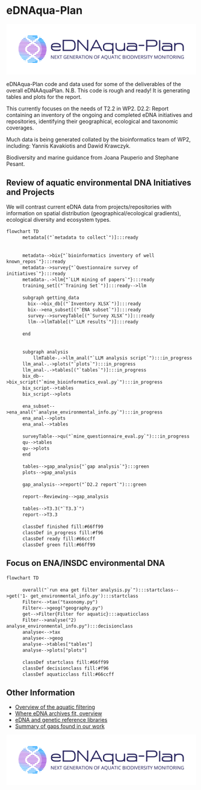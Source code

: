 # eDNAqua-Plan

![image](../images/eDNAqua-Plan_Logo_1.0.png)

eDNAqua-Plan code and data used for some of the deliverables of the overall eDNAAquaPlan.
N.B. This code is  rough and ready! It is generating tables and plots for the report.

This currently focuses on the needs of T2.2 in WP2. D2.2: Report containing an inventory of the ongoing and completed eDNA initiatives and repositories, identifying their geographical, ecological and taxonomic coverages.

Much data is being generated collated by the bioinformatics team of WP2, including:
Yannis Kavakiotis and Dawid Krawczyk.

 Biodiversity and marine guidance from Joana Pauperio and Stephane Pesant.

## Review of aquatic environmental DNA Initiatives and Projects
We will contrast current eDNA data from projects/repositories with information on spatial distribution (geographical/ecological gradients), ecological diversity and ecosystem types.
```mermaid
flowchart TD
      metadata[("`metadata to collect`")]:::ready
 

      metadata-->bix{"`bioinformatics inventory of well known_repos`"}:::ready
      metadata-->survey{"`Questionnaire survey of initiatives`"}:::ready
      metadata-.->llm{"`LLM mining of papers`"}:::ready
      training_set[("`Training Set`")]:::ready-->llm
                
      subgraph getting_data
        bix-->bix_db[("`Inventory XLSX`")]:::ready
        bix-->ena_subset[("`ENA subset`")]:::ready
        survey-->surveyTable[("`Survey XLSX`")]:::ready
        llm-->llmTable[("`LLM results`")]:::ready

      end
      
      
      subgraph analysis
          llmTable-.->llm_anal("`LLM analysis script`"):::in_progress
      llm_anal-.->plots("`plots`"):::in_progress
      llm_anal-.->tables[("`tables`")]:::in_progress
      bix_db-->bix_script("`mine_bioinformatics_eval.py`"):::in_progress
      bix_script-->tables
      bix_script-->plots
      
      ena_subset-->ena_anal("`analyse_environmental_info.py`"):::in_progress
      ena_anal-->plots
      ena_anal-->tables
      
      surveyTable-->qu("`mine_questionnaire_eval.py`"):::in_progress
      qu-->tables
      qu-->plots
      end
      
      tables-->gap_analysis{"`gap analysis`"}:::green
      plots-->gap_analysis
      
      gap_analysis-->report("`D2.2 report`"):::green

      report--Reviewing-->gap_analysis
      
      tables-->T3.3("`T3.3`")
      report-->T3.3
      
      classDef finished fill:#66ff99
      classDef in_progress fill:#f96
      classDef ready fill:#66ccff
      classDef green fill:#66ff99
```

## Focus on ENA/INSDC environmental DNA
```mermaid
flowchart TD

      overall("`run ena get filter analysis.py`"):::startclass-->get('1- get_environmental_info.py'):::startclass
      Filter<-->tax("taxonomy.py")
      Filter<-->geog("geography.py")
      get-->Filter{Filter for aquatic}:::aquaticclass
      Filter-->analyse("2) analyse_environmental_info.py"):::decisionclass
      analyse<-->tax
      analyse<-->geog
      analyse-->tables["tables"]
      analyse-->plots["plots"]

      classDef startclass fill:#66ff99
      classDef decisionclass fill:#f96
      classDef aquaticclass fill:#66ccff

```

## Other Information
- [Overview of the aquatic filtering](aquatic_filtering.md)
- [Where eDNA archives fit, overview](where_eDNA_archives_fit.md)
- [eDNA and genetic reference libraries](interoperability.md)
- [Summary of gaps found in our work](gaps.md)


![image](../images/eDNAqua-Plan_Logo_1.0.png)
